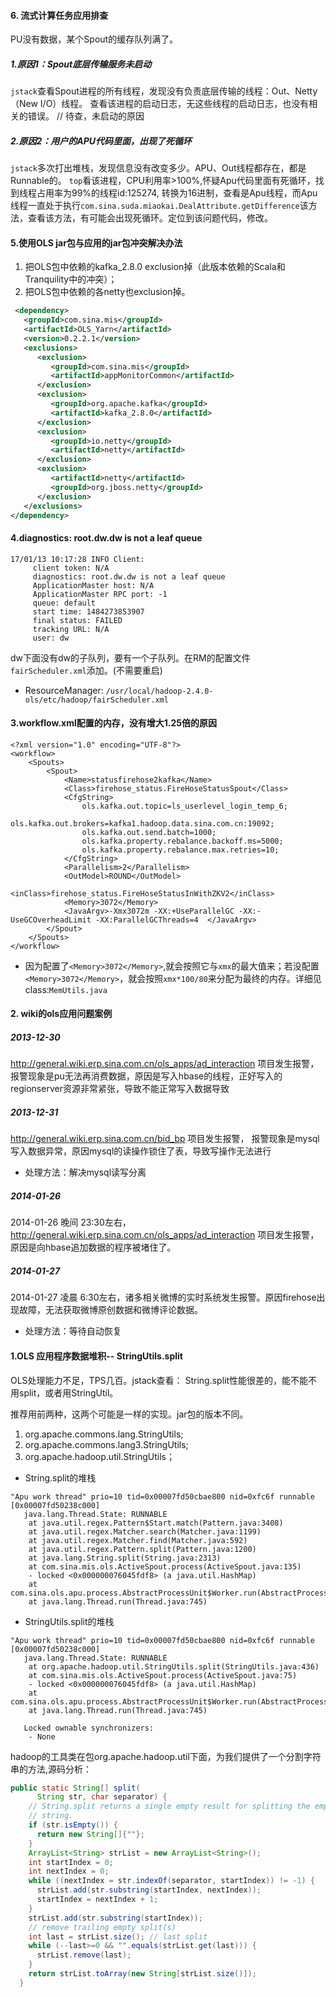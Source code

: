 #### 6. 流式计算任务应用排查

PU没有数据，某个Spout的缓存队列满了。

##### 1.原因1：Spout底层传输服务未启动

`jstack`查看Spout进程的所有线程，发现没有负责底层传输的线程：Out、Netty（New I/O）线程。 查看该进程的启动日志，无这些线程的启动日志，也没有相关的错误。 // 待查，未启动的原因

##### 2.原因2：用户的APU代码里面，出现了死循环

`jstack`多次打出堆栈，发现信息没有改变多少。APU、Out线程都存在，都是Runnable的。 `top`看该进程，CPU利用率>100%,怀疑Apu代码里面有死循环，找到线程占用率为99%的线程id:125274, 转换为16进制，查看是Apu线程，而Apu线程一直处于执行`com.sina.suda.miaokai.DealAttribute.getDifference`该方法，查看该方法，有可能会出现死循环。定位到该问题代码，修改。

#### 5.使用OLS jar包与应用的jar包冲突解决办法

1. 把OLS包中依赖的kafka_2.8.0 exclusion掉（此版本依赖的Scala和Tranquility中的冲突）；
2. 把OLS包中依赖的各netty也exclusion掉。

```xml
 <dependency>
   <groupId>com.sina.mis</groupId>
   <artifactId>OLS_Yarn</artifactId>
   <version>0.2.2.1</version>
   <exclusions>
      <exclusion>
         <groupId>com.sina.mis</groupId>
         <artifactId>appMonitorCommon</artifactId>
      </exclusion>
      <exclusion>
         <groupId>org.apache.kafka</groupId>
         <artifactId>kafka_2.8.0</artifactId>
      </exclusion>
      <exclusion>
         <groupId>io.netty</groupId>
         <artifactId>netty</artifactId>
      </exclusion>
      <exclusion>
         <artifactId>netty</artifactId>
         <groupId>org.jboss.netty</groupId>
      </exclusion>
   </exclusions>
</dependency>
```

#### 4.diagnostics: root.dw.dw is not a leaf queue

```
17/01/13 10:17:28 INFO Client:
	 client token: N/A
	 diagnostics: root.dw.dw is not a leaf queue
	 ApplicationMaster host: N/A
	 ApplicationMaster RPC port: -1
	 queue: default
	 start time: 1484273853907
	 final status: FAILED
	 tracking URL: N/A
	 user: dw
```

dw下面没有dw的子队列，要有一个子队列。在RM的配置文件`fairScheduler.xml`添加。(不需要重启)

- ResourceManager: `/usr/local/hadoop-2.4.0-ols/etc/hadoop/fairScheduler.xml`

#### 3.workflow.xml配置的内存，没有增大1.25倍的原因

```
<?xml version="1.0" encoding="UTF-8"?>
<workflow>
    <Spouts>
        <Spout>
            <Name>statusfirehose2kafka</Name>
            <Class>firehose_status.FireHoseStatusSpout</Class>
            <CfgString>
                ols.kafka.out.topic=ls_userlevel_login_temp_6;
                ols.kafka.out.brokers=kafka1.hadoop.data.sina.com.cn:19092;
                ols.kafka.out.send.batch=1000;
                ols.kafka.property.rebalance.backoff.ms=5000;
                ols.kafka.property.rebalance.max.retries=10;
            </CfgString>
            <Parallelism>2</Parallelism>
            <OutModel>ROUND</OutModel>
            <inClass>firehose_status.FireHoseStatusInWithZKV2</inClass>
            <Memory>3072</Memory>
            <JavaArgv>-Xmx3072m -XX:+UseParallelGC -XX:-UseGCOverheadLimit -XX:ParallelGCThreads=4	</JavaArgv>
        </Spout>
    </Spouts>
</workflow>
```

- 因为配置了`<Memory>3072</Memory>`,就会按照它与`xmx`的最大值来；若没配置`<Memory>3072</Memory>`，就会按照`xmx*100/80`来分配为最终的内存。详细见class:`MemUtils.java`

#### 2. wiki的ols应用问题案例

##### 2013-12-30

http://general.wiki.erp.sina.com.cn/ols_apps/ad_interaction 项目发生报警，报警现象是pu无法再消费数据，原因是写入hbase的线程，正好写入的regionserver资源非常紧张，导致不能正常写入数据导致

##### 2013-12-31

http://general.wiki.erp.sina.com.cn/bid_bp 项目发生报警， 报警现象是mysql写入数据异常，原因mysql的读操作锁住了表，导致写操作无法进行

- 处理方法：解决mysql读写分离

##### 2014-01-26

2014-01-26 晚间 23:30左右，http://general.wiki.erp.sina.com.cn/ols_apps/ad_interaction 项目发生报警，原因是向hbase追加数据的程序被堵住了。

##### 2014-01-27

2014-01-27 凌晨 6:30左右，诸多相关微博的实时系统发生报警。原因firehose出现故障，无法获取微博原创数据和微博评论数据。

- 处理方法：等待自动恢复

#### 1.OLS 应用程序数据堆积-- StringUtils.split

OLS处理能力不足，TPS几百。jstack查看： String.split性能很差的，能不能不用split，或者用StringUtil。

推荐用前两种，这两个可能是一样的实现。jar包的版本不同。

1. org.apache.commons.lang.StringUtils;
2. org.apache.commons.lang3.StringUtils;
3. org.apache.hadoop.util.StringUtils；

- String.split的堆栈

```
"Apu work thread" prio=10 tid=0x00007fd50cbae800 nid=0xfc6f runnable [0x00007fd50238c000]
   java.lang.Thread.State: RUNNABLE
	at java.util.regex.Pattern$Start.match(Pattern.java:3408)
	at java.util.regex.Matcher.search(Matcher.java:1199)
	at java.util.regex.Matcher.find(Matcher.java:592)
	at java.util.regex.Pattern.split(Pattern.java:1200)
	at java.lang.String.split(String.java:2313)
	at com.sina.mis.ols.ActiveSpout.process(ActiveSpout.java:135)
	- locked <0x000000076045fdf8> (a java.util.HashMap)
	at com.sina.ols.apu.process.AbstractProcessUnit$Worker.run(AbstractProcessUnit.java:474)
	at java.lang.Thread.run(Thread.java:745)
```

- StringUtils.split的堆栈

```
"Apu work thread" prio=10 tid=0x00007fd50cbae800 nid=0xfc6f runnable [0x00007fd50238c000]
   java.lang.Thread.State: RUNNABLE
	at org.apache.hadoop.util.StringUtils.split(StringUtils.java:436)
	at com.sina.mis.ols.ActiveSpout.process(ActiveSpout.java:75)
	- locked <0x000000076045fdf8> (a java.util.HashMap)
	at com.sina.ols.apu.process.AbstractProcessUnit$Worker.run(AbstractProcessUnit.java:474)
	at java.lang.Thread.run(Thread.java:745)

   Locked ownable synchronizers:
	- None
```

hadoop的工具类在包org.apache.hadoop.util下面，为我们提供了一个分割字符串的方法,源码分析：

```java
public static String[] split(
      String str, char separator) {
    // String.split returns a single empty result for splitting the empty
    // string.
    if (str.isEmpty()) {
      return new String[]{""};
    }
    ArrayList<String> strList = new ArrayList<String>();
    int startIndex = 0;
    int nextIndex = 0;
    while ((nextIndex = str.indexOf(separator, startIndex)) != -1) {
      strList.add(str.substring(startIndex, nextIndex));
      startIndex = nextIndex + 1;
    }
    strList.add(str.substring(startIndex));
    // remove trailing empty split(s)
    int last = strList.size(); // last split
    while (--last>=0 && "".equals(strList.get(last))) {
      strList.remove(last);
    }
    return strList.toArray(new String[strList.size()]);
  }
```


